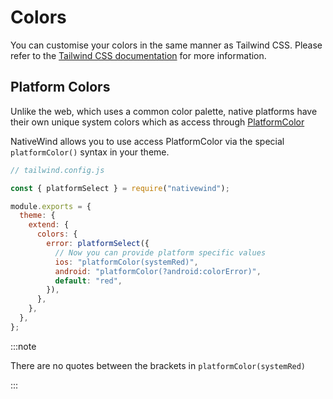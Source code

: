 # Colors

You can customise your colors in the same manner as Tailwind CSS. Please refer to the [Tailwind CSS documentation](https://tailwindcss.com/docs/customizing-colors) for more information.

## Platform Colors

Unlike the web, which uses a common color palette, native platforms have their own unique system colors which as access through [PlatformColor](https://reactnative.dev/docs/platformcolor)

NativeWind allows you to use access PlatformColor via the special `platformColor()` syntax in your theme.

```js
// tailwind.config.js

const { platformSelect } = require("nativewind");

module.exports = {
  theme: {
    extend: {
      colors: {
        error: platformSelect({
          // Now you can provide platform specific values
          ios: "platformColor(systemRed)",
          android: "platformColor(?android:colorError)",
          default: "red",
        }),
      },
    },
  },
};
```

:::note

There are no quotes between the brackets in `platformColor(systemRed)`

:::
